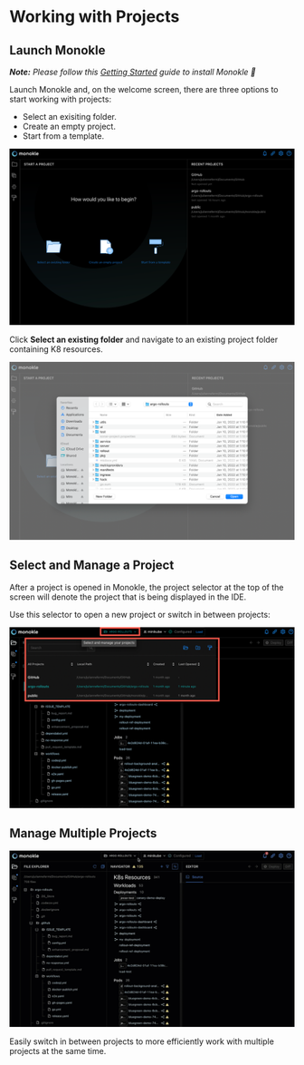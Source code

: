 # Working with Projects

## **Launch Monokle**

<em>**Note:** Please follow this [Getting Started](getting-started.md) guide to install Monokle 🚀</em>

Launch Monokle and, on the welcome screen, there are three options to start working with projects:

 - Select an exisiting folder.
 - Create an empty project.
 - Start from a template.
 
![Welcome](img/welcome-1.6.0.png)

Click **Select an existing folder** and navigate to an existing project folder containing K8 resources. 

![Select folder](img/select-folder-1.6.0.png)

## **Select and Manage a Project**

After a project is opened in Monokle, the project selector at the top of the screen will denote the project that is being displayed in the IDE.

Use this selector to open a new project or switch in between projects:

![Select and Manage Projects](img/select-and-manage-projects-1.6.0.png)

## **Manage Multiple Projects**

![Browse your clusters objects](img/manage-multiple-projects-1.6.0.gif)

Easily switch in between projects to more efficiently work with multiple projects at the same time.
